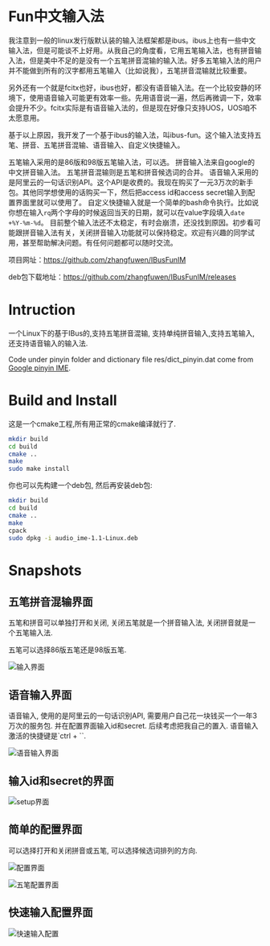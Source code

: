 
# Fun中文输入法

我注意到一般的linux发行版默认装的输入法框架都是ibus。ibus上也有一些中文输入法，但是可能谈不上好用。从我自己的角度看，它用五笔输入法，也有拼音输入法，但是美中不足的是没有一个五笔拼音混输的输入法。好多五笔输入法的用户并不能做到所有的汉字都用五笔输入（比如说我），五笔拼音混输就比较重要。

另外还有一个就是fcitx也好，ibus也好，都没有语音输入法。在一个比较安静的环境下，使用语音输入可能更有效率一些。先用语音说一遍，然后再微调一下，效率会提升不少。fcitx实际是有语音输入法的，但是现在好像只支持UOS，UOS咱不太愿意用。

基于以上原因，我开发了一个基于ibus的输入法，叫ibus-fun。这个输入法支持五笔、拼音、五笔拼音混输、语音输入、自定义快捷输入。

五笔输入采用的是86版和98版五笔输入法，可以选。
拼音输入法来自google的中文拼音输入法。
五笔拼音混输则是五笔和拼音候选词的合并。
语音输入采用的是阿里云的一句话识别API。这个API是收费的。我现在购买了一元3万次的新手包。其他同学想使用的话购买一下，然后把access id和access secret输入到配置界面里就可以使用了。
自定义快捷输入就是一个简单的bash命令执行。比如说你想在输入`rq`两个字母的时候返回当天的日期，就可以在value字段填入`date +%Y-%m-%d`。
目前整个输入法还不太稳定，有时会崩溃，还没找到原因。初步看可能跟拼音输入法有关，关闭拼音输入功能就可以保持稳定。欢迎有兴趣的同学试用，甚至帮助解决问题。有任何问题都可以随时交流。


项目网址：https://github.com/zhangfuwen/IBusFunIM

deb包下载地址：https://github.com/zhangfuwen/IBusFunIM/releases

# Intruction

一个Linux下的基于IBus的,支持五笔拼音混输, 支持单纯拼音输入,支持五笔输入,还支持语音输入的输入法.

Code under pinyin folder and dictionary file res/dict\_pinyin.dat come from [Google pinyin IME](https://android.googlesource.com/platform/packages/inputmethods/PinyinIME).

# Build and Install

这是一个cmake工程,所有用正常的cmake编译就行了.

```bash
mkdir build
cd build
cmake ..
make
sudo make install
```

你也可以先构建一个deb包, 然后再安装deb包:

```bash
mkdir build
cd build
cmake ..
make
cpack
sudo dpkg -i audio_ime-1.1-Linux.deb

```

# Snapshots

## 五笔拼音混输界面

五笔和拼音可以单独打开和关闭, 关闭五笔就是一个拼音输入法, 关闭拼音就是一个五笔输入法.

五笔可以选择86版五笔还是98版五笔.

![输入界面](/assets/3_input.png)

## 语音输入界面

语音输入, 使用的是阿里云的一句话识别API, 需要用户自己花一块钱买一个一年3万次的服务包. 并在配置界面输入id和secret.
后续考虑把我自己的置入. 语音输入激活的快捷键是`ctrl + \``.

![语音输入界面](/assets/4_input_by_speech.png)

## 输入id和secret的界面

![setup界面](/assets/5_setup.png)

## 简单的配置界面

可以选择打开和关闭拼音或五笔, 可以选择候选词排列的方向.

![配置界面](/assets/1_config.png)

![五笔配置界面](/assets/2_config_wubi.png)

## 快速输入配置界面

![快速输入配置](/assets/6_fast_input.png)





